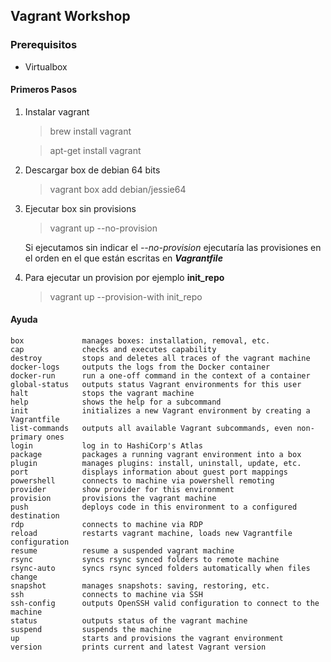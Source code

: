 ## Vagrant Workshop

### Prerequisitos

* Virtualbox

#### Primeros Pasos
1. Instalar vagrant
    > brew install vagrant

    > apt-get install vagrant
1. Descargar box de debian 64 bits
    > vagrant box add debian/jessie64
1. Ejecutar box sin provisions
    > vagrant up --no-provision
    
    Si ejecutamos sin indicar el *--no-provision* ejecutaría las provisiones en el orden en el que están escritas en **_Vagrantfile_**
1. Para ejecutar un provision por ejemplo **init_repo**
    > vagrant up --provision-with init_repo
    

#### Ayuda
```
box             manages boxes: installation, removal, etc.
cap             checks and executes capability
destroy         stops and deletes all traces of the vagrant machine
docker-logs     outputs the logs from the Docker container
docker-run      run a one-off command in the context of a container
global-status   outputs status Vagrant environments for this user
halt            stops the vagrant machine
help            shows the help for a subcommand
init            initializes a new Vagrant environment by creating a Vagrantfile
list-commands   outputs all available Vagrant subcommands, even non-primary ones
login           log in to HashiCorp's Atlas
package         packages a running vagrant environment into a box
plugin          manages plugins: install, uninstall, update, etc.
port            displays information about guest port mappings
powershell      connects to machine via powershell remoting
provider        show provider for this environment
provision       provisions the vagrant machine
push            deploys code in this environment to a configured destination
rdp             connects to machine via RDP
reload          restarts vagrant machine, loads new Vagrantfile configuration
resume          resume a suspended vagrant machine
rsync           syncs rsync synced folders to remote machine
rsync-auto      syncs rsync synced folders automatically when files change
snapshot        manages snapshots: saving, restoring, etc.
ssh             connects to machine via SSH
ssh-config      outputs OpenSSH valid configuration to connect to the machine
status          outputs status of the vagrant machine
suspend         suspends the machine
up              starts and provisions the vagrant environment
version         prints current and latest Vagrant version
```
